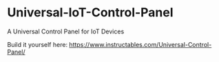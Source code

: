 # Universal-IoT-Control-Panel
A Universal Control Panel for IoT Devices

Build it yourself here: https://www.instructables.com/Universal-Control-Panel/
